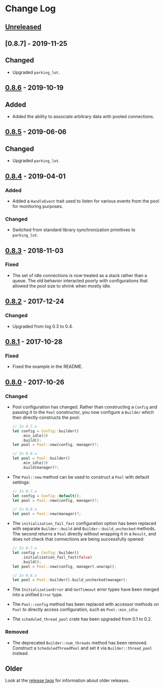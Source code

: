 # Change Log

## [Unreleased]

## [0.8.7] - 2019-11-25

## Changed

* Upgraded `parking_lot`.

## [0.8.6] - 2019-10-19

## Added

* Added the ability to associate arbitrary data with pooled connections.

## [0.8.5] - 2019-06-06

## Changed

* Upgraded `parking_lot`.

## [0.8.4] - 2019-04-01

### Added

* Added a `HandleEvent` trait used to listen for various events from the pool for monitoring
    purposes.

### Changed

* Switched from standard library synchronization primitives to `parking_lot`.

## [0.8.3] - 2018-11-03

### Fixed

* The set of idle connections is now treated as a stack rather than a queue. The old behavior
    interacted poorly with configurations that allowed the pool size to shrink when mostly idle.

## [0.8.2] - 2017-12-24

### Changed

* Upgraded from log 0.3 to 0.4.

## [0.8.1] - 2017-10-28

### Fixed

* Fixed the example in the README.

## [0.8.0] - 2017-10-26

### Changed

* Pool configuration has changed. Rather than constructing a `Config` and passing it to the `Pool`
    constructor, you now configure a `Builder` which then directly constructs the pool:

    ```rust
    // In 0.7.x
    let config = Config::builder()
        .min_idle(3)
        .build();
    let pool = Pool::new(config, manager)?;

    // In 0.8.x
    let pool = Pool::builder()
        .min_idle(3)
        .build(manager)?;
    ```

* The `Pool::new` method can be used to construct a `Pool` with default settings:

    ```rust
    // In 0.7.x
    let config = Config::default();
    let pool = Pool::new(config, manager)?;

    // In 0.8.x
    let pool = Pool::new(manager)?;
    ```

* The `initialization_fail_fast` configuration option has been replaced with separate
    `Builder::build` and `Builder::build_unchecked` methods. The second returns a `Pool` directly
    without wrapping it in a `Result`, and does not check that connections are being successfully
    opened:

    ```rust
    // In 0.7.x
    let config = Config::builder()
        .initialization_fail_fast(false)
        .build();
    let pool = Pool::new(config, manager).unwrap();

    // In 0.8.x
    let pool = Pool::builder().build_unchecked(manager);
    ```

* The `InitializationError` and `GetTimeout` error types have been merged into a unified `Error`
    type.

* The `Pool::config` method has been replaced with accessor methods on `Pool` to directly access
    configuration, such as `Pool::min_idle`.

* The `scheduled_thread_pool` crate has been upgraded from 0.1 to 0.2.

### Removed

* The deprecated `Builder::num_threads` method has been removed. Construct a `ScheduledThreadPool`
    and set it via `Builder::thread_pool` instead.

## Older

Look at the [release tags] for information about older releases.

[Unreleased]: https://github.com/sfackler/r2d2/compare/v0.8.6...HEAD
[0.8.6]: https://github.com/sfackler/r2d2/compare/v0.8.5...v0.8.6
[0.8.5]: https://github.com/sfackler/r2d2/compare/v0.8.4...v0.8.5
[0.8.4]: https://github.com/sfackler/r2d2/compare/v0.8.3...v0.8.4
[0.8.3]: https://github.com/sfackler/r2d2/compare/v0.8.2...v0.8.3
[0.8.2]: https://github.com/sfackler/r2d2/compare/v0.8.1...v0.8.2
[0.8.1]: https://github.com/sfackler/r2d2/compare/v0.8.0...v0.8.1
[0.8.0]: https://github.com/sfackler/r2d2/compare/v0.7.4...v0.8.0
[release tags]: https://github.com/sfackler/r2d2/releases
